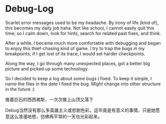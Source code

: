 # Debug-Log

Scarlet error messages used to be my headache. By irony of life (kind of), this becomes my daily job haha. Not like school, I cannot easily quit this time; so I calm down, look for hints, search for related past fixes, and think. 

After a while, I became much more comfortable with debugging and began to enjoy this thief-chasing kind of game. I try to trap the bugs in my breakpoints; if I get lost of its trace, I would set harder checkpoints. 

Along the way, I go through many unexpected places, got a better big picture and picked up some technology. 

So I decided to keep a log about some bugs I fixed. To keep it simple, I name the files in the date
I fixed the bug. Might change into other structure in the future :) 

推着巨石的西西弗斯，一次次推上山顶又落下

Debug当然没有那么多英雄主义或悲剧色彩，这毕竟是有意义的事情，只是她愿意这么浪漫地想，仿佛再平常的一天也光彩起来。
